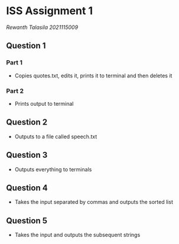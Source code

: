 # ISS Assignment  1
*Rewanth Talasila*
*2021115009*
## Question 1
### Part 1
* Copies quotes.txt, edits it, prints it to terminal and then deletes it

### Part 2
* Prints output to terminal

## Question 2
* Outputs to a file called speech.txt

## Question 3
* Outputs everything to terminals

## Question 4
* Takes the input separated by commas and outputs the sorted list

## Question 5
* Takes the input and outputs the subsequent strings
